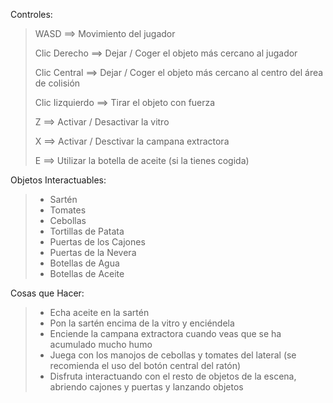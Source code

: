 Controles:

> WASD ==> Movimiento del jugador
>
> Clic Derecho ==> Dejar / Coger el objeto más cercano al jugador
>
> Clic Central ==> Dejar / Coger el objeto más cercano al centro del área de colisión
>
> Clic Iizquierdo ==> Tirar el objeto con fuerza
>
> Z ==> Activar / Desactivar la vitro
>
> X ==> Activar / Desctivar la campana extractora
>
> E ==> Utilizar la botella de aceite (si la tienes cogida)

Objetos Interactuables:

>* Sartén
>* Tomates
>* Cebollas
>* Tortillas de Patata
>* Puertas de los Cajones
>* Puertas de la Nevera
>* Botellas de Agua
>* Botellas de Aceite

Cosas que Hacer:

>* Echa aceite en la sartén
>* Pon la sartén encima de la vitro y enciéndela
>* Enciende la campana extractora cuando veas que se ha acumulado mucho humo
>* Juega con los manojos de cebollas y tomates del lateral (se recomienda el uso del botón central del ratón) 
>* Disfruta interactuando con el resto de objetos de la escena, abriendo cajones y puertas y lanzando objetos


